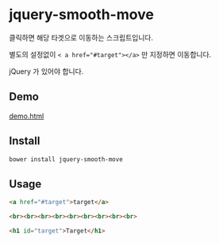 # jquery-smooth-move

클릭하면 해당 타겟으로 이동하는 스크립트입니다.

별도의 설정없이 `< a href="#target"></a>` 만 지정하면 이동합니다.

jQuery 가 있어야 합니다.

## Demo

[demo.html](http://htmlpreview.github.io/?https://github.com/demun/jquery-smooth-move/blob/master/demo/demo.html)


## Install

```sh
bower install jquery-smooth-move
```

## Usage

```html
<a href="#target">target</a>

<br><br><br><br><br><br><br><br><br>

<h1 id="target">Target</h1>
```
